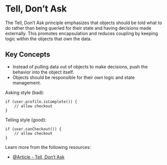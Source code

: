 # Tell, Don’t Ask

The Tell, Don’t Ask principle emphasizes that objects should be told what to do rather than being queried for their state and having decisions made externally. This promotes encapsulation and reduces coupling by keeping logic within the objects that own the data.

## Key Concepts

- Instead of pulling data out of objects to make decisions, push the behavior into the object itself.
- Objects should be responsible for their own logic and state management.

Asking style (bad):

```
if (user.profile.isComplete()) {
    // allow checkout
}
```

Telling style (good):

```
if (user.canCheckout()) {
    // allow checkout
}
```

Learn more from the following resources:

- [@Article - Tell, Don’t Ask](https://martinfowler.com/bliki/TellDontAsk.html)
